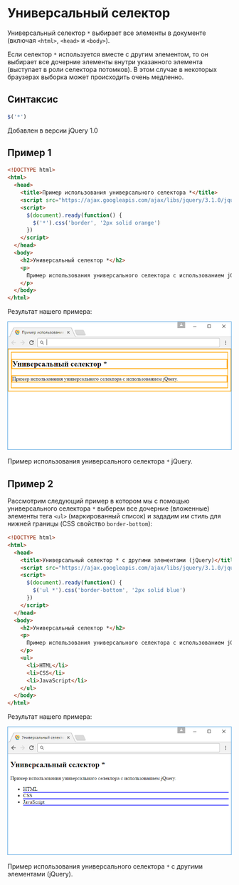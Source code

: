 # Универсальный селектор

Универсальный селектор `*` выбирает все элементы в документе (включая `<html>`, `<head>` и `<body>`).

Если селектор `*` используется вместе с другим элементом, то он выбирает все дочерние элементы внутри указанного элемента (выступает в роли селектора потомков). В этом случае в некоторых браузерах выборка может происходить очень медленно.

## Синтаксис

```js
$('*')
```

Добавлен в версии jQuery 1.0

## Пример 1

```html
<!DOCTYPE html>
<html>
  <head>
    <title>Пример использования универсального селектора *</title>
    <script src="https://ajax.googleapis.com/ajax/libs/jquery/3.1.0/jquery.min.js"></script>
    <script>
      $(document).ready(function() {
        $('*').css('border', '2px solid orange')
      })
    </script>
  </head>
  <body>
    <h2>Универсальный селектор *</h2>
    <p>
      Пример использования универсального селектора с использованием jQuery.
    </p>
  </body>
</html>
```

Результат нашего примера:

![Пример использования универсального селектора * jQuery.](999.png)

Пример использования универсального селектора `*` jQuery.

## Пример 2

Рассмотрим следующий пример в котором мы с помощью универсального селектора `*` выберем все дочерние (вложенные) элементы тега `<ul>` (маркированный список) и зададим им стиль для нижней границы (CSS свойство `border-bottom`):

```html
<!DOCTYPE html>
<html>
  <head>
    <title>Универсальный селектор * с другими элементами (jQuery)</title>
    <script src="https://ajax.googleapis.com/ajax/libs/jquery/3.1.0/jquery.min.js"></script>
    <script>
      $(document).ready(function() {
        $('ul *').css('border-bottom', '2px solid blue')
      })
    </script>
  </head>
  <body>
    <h2>Универсальный селектор *</h2>
    <p>
      Пример использования универсального селектора с использованием jQuery.
    </p>
    <ul>
      <li>HTML</li>
      <li>CSS</li>
      <li>JavaScript</li>
    </ul>
  </body>
</html>
```

Результат нашего примера:

![Пример использования универсального селектора * с другими элементами (jQuery).](998.png)

Пример использования универсального селектора `*` с другими элементами (jQuery).
